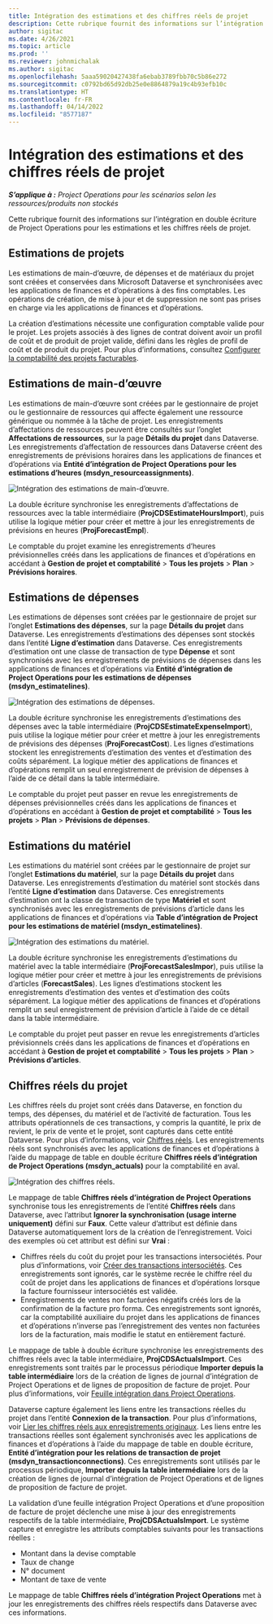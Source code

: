 ```yaml
---
title: Intégration des estimations et des chiffres réels de projet
description: Cette rubrique fournit des informations sur l’intégration en double écriture de Project Operations pour les estimations et les chiffres réels de projet.
author: sigitac
ms.date: 4/26/2021
ms.topic: article
ms.prod: ''
ms.reviewer: johnmichalak
ms.author: sigitac
ms.openlocfilehash: 5aaa59020427438fa6ebab3789fbb70c5b86e272
ms.sourcegitcommit: c0792bd65d92db25e0e8864879a19c4b93efb10c
ms.translationtype: HT
ms.contentlocale: fr-FR
ms.lasthandoff: 04/14/2022
ms.locfileid: "8577187"
---
```

# <a name="project-estimates-and-actuals-integration"></a>Intégration des estimations et des chiffres réels de projet

_**S’applique à :** Project Operations pour les scénarios selon les ressources/produits non stockés_

Cette rubrique fournit des informations sur l’intégration en double écriture de Project Operations pour les estimations et les chiffres réels de projet.

## <a name="project-estimates"></a>Estimations de projets

Les estimations de main-d’œuvre, de dépenses et de matériaux du projet sont créées et conservées dans Microsoft Dataverse et synchronisées avec les applications de finances et d’opérations à des fins comptables. Les opérations de création, de mise à jour et de suppression ne sont pas prises en charge via les applications de finances et d’opérations.

La création d’estimations nécessite une configuration comptable valide pour le projet. Les projets associés à des lignes de contrat doivent avoir un profil de coût et de produit de projet valide, défini dans les règles de profil de coût et de produit du projet. Pour plus d’informations, consultez [Configurer la comptabilité des projets facturables](../project-accounting/configure-accounting-billable-projects.md#configure-project-cost-and-revenue-profile-rules).

## <a name="labor-estimates"></a>Estimations de main-d’œuvre

Les estimations de main-d’œuvre sont créées par le gestionnaire de projet ou le gestionnaire de ressources qui affecte également une ressource générique ou nommée à la tâche de projet. Les enregistrements d’affectations de ressources peuvent être consultés sur l’onglet **Affectations de ressources**, sur la page **Détails du projet** dans Dataverse. Les enregistrements d’affectation de ressources dans Dataverse créent des enregistrements de prévisions horaires dans les applications de finances et d’opérations via **Entité d’intégration de Project Operations pour les estimations d’heures (msdyn\_resourceassignments)**.

   ![Intégration des estimations de main-d’œuvre.](./Media/DW4LaborEstimates.png)

La double écriture synchronise les enregistrements d’affectations de ressources avec la table intermédiaire (**ProjCDSEstimateHoursImport**), puis utilise la logique métier pour créer et mettre à jour les enregistrements de prévisions en heures (**ProjForecastEmpl**).

Le comptable du projet examine les enregistrements d’heures prévisionnelles créés dans les applications de finances et d’opérations en accédant à **Gestion de projet et comptabilité** > **Tous les projets** > **Plan** > **Prévisions horaires**.

## <a name="expense-estimates"></a>Estimations de dépenses

Les estimations de dépenses sont créées par le gestionnaire de projet sur l’onglet **Estimations des dépenses**, sur la page **Détails du projet** dans Dataverse. Les enregistrements d’estimations des dépenses sont stockés dans l’entité **Ligne d’estimation** dans Dataverse. Ces enregistrements d’estimation ont une classe de transaction de type **Dépense** et sont synchronisés avec les enregistrements de prévisions de dépenses dans les applications de finances et d’opérations via **Entité d’intégration de Project Operations pour les estimations de dépenses (msdyn\_estimatelines)**.

   ![Intégration des estimations de dépenses.](./Media/DW4ExpenseEstimates.png)

La double écriture synchronise les enregistrements d’estimations des dépenses avec la table intermédiaire (**ProjCDSEstimateExpenseImport**), puis utilise la logique métier pour créer et mettre à jour les enregistrements de prévisions des dépenses (**ProjForecastCost**). Les lignes d’estimations stockent les enregistrements d’estimation des ventes et d’estimation des coûts séparément. La logique métier des applications de finances et d’opérations remplit un seul enregistrement de prévision de dépenses à l’aide de ce détail dans la table intermédiaire.

Le comptable du projet peut passer en revue les enregistrements de dépenses prévisionnelles créés dans les applications de finances et d’opérations en accédant à **Gestion de projet et comptabilité** > **Tous les projets** > **Plan** > **Prévisions de dépenses**.

## <a name="material-estimates"></a>Estimations du matériel

Les estimations du matériel sont créées par le gestionnaire de projet sur l’onglet **Estimations du matériel**, sur la page **Détails du projet** dans Dataverse. Les enregistrements d’estimation du matériel sont stockés dans l’entité **Ligne d’estimation** dans Dataverse. Ces enregistrements d’estimation ont la classe de transaction de type **Matériel** et sont synchronisés avec les enregistrements de prévisions d’article dans les applications de finances et d’opérations via **Table d’intégration de Project pour les estimations de matériel (msdyn\_estimatelines)**.

   ![Intégration des estimations du matériel.](./Media/DW4MaterialEstimates.png)

La double écriture synchronise les enregistrements d’estimations du matériel avec la table intermédiaire (**ProjForecastSalesImpor**), puis utilise la logique métier pour créer et mettre à jour les enregistrements de prévisions d’articles (**ForecastSales**). Les lignes d’estimations stockent les enregistrements d’estimation des ventes et d’estimation des coûts séparément. La logique métier des applications de finances et d’opérations remplit un seul enregistrement de prévision d’article à l’aide de ce détail dans la table intermédiaire.

Le comptable du projet peut passer en revue les enregistrements d’articles prévisionnels créés dans les applications de finances et d’opérations en accédant à **Gestion de projet et comptabilité** > **Tous les projets** > **Plan** > **Prévisions d’articles**.

## <a name="project-actuals"></a>Chiffres réels du projet

Les chiffres réels du projet sont créés dans Dataverse, en fonction du temps, des dépenses, du matériel et de l’activité de facturation. Tous les attributs opérationnels de ces transactions, y compris la quantité, le prix de revient, le prix de vente et le projet, sont capturés dans cette entité Dataverse. Pour plus d’informations, voir [Chiffres réels](../actuals/actuals-overview.md). Les enregistrements réels sont synchronisés avec les applications de finances et d’opérations à l’aide du mappage de table en double écriture **Chiffres réels d’intégration de Project Operations (msdyn\_actuals)** pour la comptabilité en aval.

   ![Intégration des chiffres réels.](./Media/DW4Actuals.png)

Le mappage de table **Chiffres réels d’intégration de Project Operations** synchronise tous les enregistrements de l’entité **Chiffres réels** dans Dataverse, avec l’attribut **Ignorer la synchronisation (usage interne uniquement)** défini sur **Faux**. Cette valeur d’attribut est définie dans Dataverse automatiquement lors de la création de l’enregistrement. Voici des exemples où cet attribut est défini sur **Vrai** :

  - Chiffres réels du coût du projet pour les transactions intersociétés. Pour plus d’informations, voir [Créer des transactions intersociétés](../project-accounting/create-intercompany-transactions.md). Ces enregistrements sont ignorés, car le système recrée le chiffre réel du coût de projet dans les applications de finances et d’opérations lorsque la facture fournisseur intersociétés est validée.
  - Enregistrements de ventes non facturées négatifs créés lors de la confirmation de la facture pro forma. Ces enregistrements sont ignorés, car la comptabilité auxiliaire du projet dans les applications de finances et d’opérations n’inverse pas l’enregistrement des ventes non facturées lors de la facturation, mais modifie le statut en entièrement facturé.

Le mappage de table à double écriture synchronise les enregistrements des chiffres réels avec la table intermédiaire, **ProjCDSActualsImport**. Ces enregistrements sont traités par le processus périodique **Importer depuis la table intermédiaire** lors de la création de lignes de journal d’intégration de Project Operations et de lignes de proposition de facture de projet. Pour plus d’informations, voir [Feuille intégration dans Project Operations](../project-accounting/project-operations-integration-journal.md).

Dataverse capture également les liens entre les transactions réelles du projet dans l’entité **Connexion de la transaction**. Pour plus d’informations, voir [Lier les chiffres réels aux enregistrements originaux](../actuals/linkingactuals.md). Les liens entre les transactions réelles sont également synchronisés avec les applications de finances et d’opérations à l’aide du mappage de table en double écriture, **Entité d’intégration pour les relations de transaction de projet (msdyn\_transactionconnections)**. Ces enregistrements sont utilisés par le processus périodique, **Importer depuis la table intermédiaire** lors de la création de lignes de journal d’intégration de Project Operations et de lignes de proposition de facture de projet.

La validation d’une feuille intégration Project Operations et d’une proposition de facture de projet déclenche une mise à jour des enregistrements respectifs de la table intermédiaire, **ProjCDSActualsImport**. Le système capture et enregistre les attributs comptables suivants pour les transactions réelles :

- Montant dans la devise comptable
- Taux de change
- N° document
- Montant de taxe de vente

Le mappage de table **Chiffres réels d’intégration Project Operations** met à jour les enregistrements des chiffres réels respectifs dans Dataverse avec ces informations.
